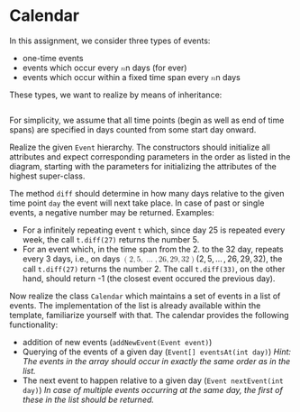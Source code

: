 # Calendar
<p>In this assignment, we consider three types of events:</p>
<ul>
<li>one-time events</li>
<li>events which occur every <span><span class="katex"><span class="katex-mathml"><math><mrow><mi>n</mi></mrow>n</math></span><span aria-hidden="true" class="katex-html"><span class="base"><span style="height: 0.43056em; vertical-align: 0em;" class="strut"></span><span class="mord mathdefault">n</span></span></span></span></span> days (for ever)</li>
<li>events which occur within a fixed time span every <span><span class="katex"><span class="katex-mathml"><math><mrow><mi>n</mi></mrow>n</math></span><span aria-hidden="true" class="katex-html"><span class="base"><span style="height: 0.43056em; vertical-align: 0em;" class="strut"></span><span class="mord mathdefault">n</span></span></span></span></span> days</li>
</ul>
<p>These types, we want to realize by means of inheritance:</p>
<p><img alt="" src="https://syncandshare.lrz.de/dl/fiLY8657iVgo2Hdsjtgufmg8/calendar.png"></p>
<p>For simplicity, we assume that all time points (begin as well as end of time spans)
are specified in days counted from some start day onward.</p>
<p>Realize the given <code>Event</code> hierarchy. The constructors should initialize all attributes
and expect corresponding parameters in the order as listed in the diagram, starting with
the parameters for initializing the attributes of the highest super-class.</p>
<p>The method <code>diff</code> should determine in how many days relative to the given time point <code>day</code> the
event will next take place.
In case of past or single events, a negative number may be returned. Examples:</p>
<ul>
<li>For a infinitely repeating event <code>t</code> which, since day 25 is repeated every week,
the call <code>t.diff(27)</code> returns the number 5.</li>
<li>For an event which, in the time span from the 2. to the 32 day, repeats every 3 days,
i.e., on days <span><span class="katex"><span class="katex-mathml"><math><mrow><mo>(</mo><mn>2</mn><mo separator="true">,</mo><mn>5</mn><mo separator="true">,</mo><mo>…</mo><mo separator="true">,</mo><mn>26</mn><mo separator="true">,</mo><mn>29</mn><mo separator="true">,</mo><mn>32</mn><mo>)</mo></mrow>(2, 5, \ldots, 26, 29, 32)</math></span><span aria-hidden="true" class="katex-html"><span class="base"><span style="height: 1em; vertical-align: -0.25em;" class="strut"></span><span class="mopen">(</span><span class="mord">2</span><span class="mpunct">,</span><span style="margin-right: 0.166667em;" class="mspace"></span><span class="mord">5</span><span class="mpunct">,</span><span style="margin-right: 0.166667em;" class="mspace"></span><span class="minner">…</span><span style="margin-right: 0.166667em;" class="mspace"></span><span class="mpunct">,</span><span style="margin-right: 0.166667em;" class="mspace"></span><span class="mord">2</span><span class="mord">6</span><span class="mpunct">,</span><span style="margin-right: 0.166667em;" class="mspace"></span><span class="mord">2</span><span class="mord">9</span><span class="mpunct">,</span><span style="margin-right: 0.166667em;" class="mspace"></span><span class="mord">3</span><span class="mord">2</span><span class="mclose">)</span></span></span></span></span>, the call <code>t.diff(27)</code> returns the number 2.
The call <code>t.diff(33)</code>, on the other hand, should return -1 (the closest event occured the previous
day).</li>
</ul>
<p>Now realize the class <code>Calendar</code> which maintains a set of events in a list of events.
The implementation of the list is already available within the template, familiarize yourself
with that.
The calendar provides the following functionality:</p>
<ul>
<li>addition of new events (<code>addNewEvent(Event event)</code>)</li>
<li>Querying of the events of a given day (<code>Event[] eventsAt(int day)</code>)
<em>Hint: The events in the array should occur in exactly the same order as in the list.</em></li>
<li>The next event to happen relative to a given day (<code>Event nextEvent(int day)</code>)
<em>In case of multiple events occurring at the same day, the first of these in the list
should be returned.</em></li>
</ul></div>
</div><!---->
<!---->
</jhi-programming-exercise-instructions><!---->
